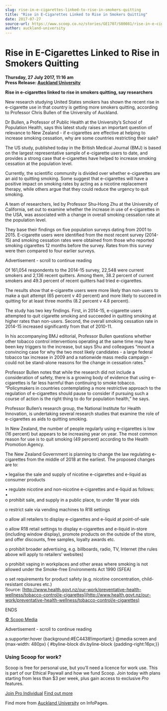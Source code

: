 ```yaml
---
slug: rise-in-e-cigarettes-linked-to-rise-in-smokers-quitting
title: "Rise in E-Cigarettes Linked to Rise in Smokers Quitting"
date: 2017-07-27
source-url: https://www.scoop.co.nz/stories/GE1707/S00081/rise-in-e-cigarettes-linked-to-rise-in-smokers-quitting.htm
author: auckland-university
---
```

Rise in E-Cigarettes Linked to Rise in Smokers Quitting
=======================================================

**Thursday, 27 July 2017, 11:16 am**  
**Press Release: [Auckland University](https://info.scoop.co.nz/Auckland_University)**

**Rise in e-cigarettes linked to rise in smokers quitting, say researchers**

New research studying United States smokers has shown the recent rise in e-cigarette use in that country is getting more smokers quitting, according to Professor Chris Bullen of the University of Auckland.

Dr Bullen, a Professor of Public Health at the University’s School of Population Health, says this latest study raises an important question of relevance to New Zealand - if e-cigarettes are effective at helping to increase smoking cessation, why are some countries restricting their sale?

The US study, published today in the British Medical Journal (BMJ) is based on the largest representative sample of e-cigarette users to date, and provides a strong case that e-cigarettes have helped to increase smoking cessation at the population level.

Currently, the scientific community is divided over whether e-cigarettes are an aid to quitting smoking. Some suggest that e-cigarettes will have a positive impact on smoking rates by acting as a nicotine replacement therapy, while others argue that they could reduce the urgency to quit smoking.

A team of researchers, led by Professor Shu-Hong Zhu at the University of California, set out to examine whether the increase in use of e-cigarettes in the USA, was associated with a change in overall smoking cessation rate at the population level.

They base their findings on five population surveys dating from 2001 to 2015. E-cigarette users were identified from the most recent survey (2014-15) and smoking cessation rates were obtained from those who reported smoking cigarettes 12 months before the survey. Rates from this survey were then compared to four earlier surveys.

Advertisement - scroll to continue reading





Of 161,054 respondents to the 2014-15 survey, 22,548 were current smokers and 2,136 recent quitters. Among them, 38.2 percent of current smokers and 49.3 percent of recent quitters had tried e-cigarettes.

The results show that e-cigarette users were more likely than non-users to make a quit attempt (65 percent v 40 percent) and more likely to succeed in quitting for at least three months (8.2 percent v 4.8 percent).

The study has two key findings. First, in 2014-15, e-cigarette users attempted to quit cigarette smoking and succeeded in quitting smoking at higher rates than non-users. Second, the overall smoking cessation rate in 2014-15 increased significantly from that of 2010-11.

In his accompanying BMJ editorial, Professor Bullen questions whether other tobacco control interventions operating at the same time may have been key triggers to the increase, but says Shu and colleagues “mount a convincing case for why the two most likely candidates - a large federal tobacco tax increase in 2009 and a nationwide mass media campaign - could not be stand-alone reasons for the change in cessation rates.”

Professor Bullen notes that while the research did not include a consideration of safety, there is a growing body of evidence that using e-cigarettes is far less harmful than continuing to smoke tobacco. “Policymakers in countries contemplating a more restrictive approach to the regulation of e-cigarettes should pause to consider if pursuing such a course of action is the right thing to do for population health,” he says.

Professor Bullen’s research group, the National Institute for Health Innovation, is undertaking several research studies that examine the role of e-cigarettes as aids to quitting smoking.

In New Zealand, the number of people regularly using e-cigarettes is low (16 percent) but appears to be increasing year on year. The most common reason for use is to quit smoking (49 percent) according to the Health Promotion Agency.

The New Zealand Government is planning to change the law regulating e-cigarettes from the middle of 2018 at the earliest. The proposed changes are to:

• legalise the sale and supply of nicotine e-cigarettes and e-liquid as consumer products

• regulate nicotine and non-nicotine e-cigarettes and e-liquid as follows:  
•  
o prohibit sale, and supply in a public place, to under 18 year olds

o restrict sale via vending machines to R18 settings

o allow all retailers to display e-cigarettes and e-liquid at point-of-sale

o allow R18 retail settings to display e-cigarettes and e-liquid in-store (including window display), promote products on the outside of the store, and offer discounts, free samples, loyalty awards etc.

o prohibit broader advertising, e.g. billboards, radio, TV, Internet (the rules above will apply to retailers’ websites)

o prohibit vaping in workplaces and other areas where smoking is not allowed under the Smoke-free Environments Act 1990 (SFEA)

o set requirements for product safety (e.g. nicotine concentration, child-resistant closures etc.)  
Source: [http://www.health.govt.nz/our-work/preventative-health-wellness/tobacco-control/e-cigarettes](http://www.health.govt.nz/our-work/preventative-health-wellness/tobacco-control/e-cigarettes)

  
ENDS

  

[© Scoop Media](http://www.scoop.co.nz/about/terms.html)  

Advertisement - scroll to continue reading



a.supporter:hover {background:#EC4438!important;} @media screen and (max-width: 480px) { #byline-block div.byline-block {padding-right:16px;}}

### Using Scoop for work?

Scoop is free for personal use, but you’ll need a licence for work use. This is part of our Ethical Paywall and how we fund Scoop. Join today with plans starting from less than $3 per week, plus gain access to exclusive _Pro_ features.  
  
[Join Pro Individual](https://pro.scoop.co.nz/Individual/?from=ProIn24) [Find out more](https://pro.scoop.co.nz/using-scoop-for-work/?from=ProIn24)

Find more from [Auckland University](https://info.scoop.co.nz/Auckland_University) on InfoPages.